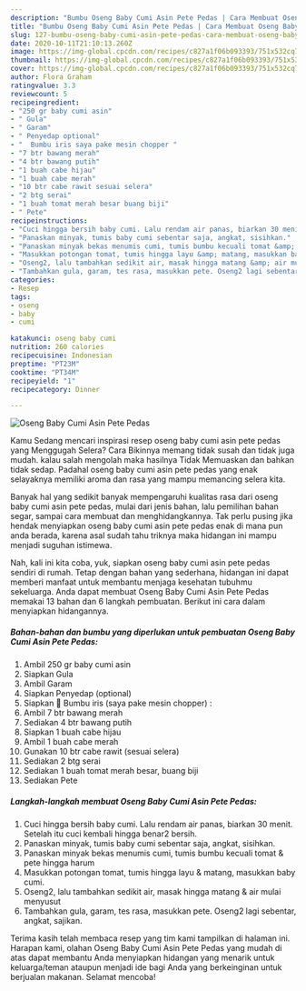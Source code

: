 ```yaml
---
description: "Bumbu Oseng Baby Cumi Asin Pete Pedas | Cara Membuat Oseng Baby Cumi Asin Pete Pedas Yang Bisa Manjain Lidah"
title: "Bumbu Oseng Baby Cumi Asin Pete Pedas | Cara Membuat Oseng Baby Cumi Asin Pete Pedas Yang Bisa Manjain Lidah"
slug: 127-bumbu-oseng-baby-cumi-asin-pete-pedas-cara-membuat-oseng-baby-cumi-asin-pete-pedas-yang-bisa-manjain-lidah
date: 2020-10-11T21:10:13.260Z
image: https://img-global.cpcdn.com/recipes/c827a1f06b093393/751x532cq70/oseng-baby-cumi-asin-pete-pedas-foto-resep-utama.jpg
thumbnail: https://img-global.cpcdn.com/recipes/c827a1f06b093393/751x532cq70/oseng-baby-cumi-asin-pete-pedas-foto-resep-utama.jpg
cover: https://img-global.cpcdn.com/recipes/c827a1f06b093393/751x532cq70/oseng-baby-cumi-asin-pete-pedas-foto-resep-utama.jpg
author: Flora Graham
ratingvalue: 3.3
reviewcount: 5
recipeingredient:
- "250 gr baby cumi asin"
- " Gula"
- " Garam"
- " Penyedap optional"
- "  Bumbu iris saya pake mesin chopper "
- "7 btr bawang merah"
- "4 btr bawang putih"
- "1 buah cabe hijau"
- "1 buah cabe merah"
- "10 btr cabe rawit sesuai selera"
- "2 btg serai"
- "1 buah tomat merah besar buang biji"
- " Pete"
recipeinstructions:
- "Cuci hingga bersih baby cumi. Lalu rendam air panas, biarkan 30 menit. Setelah itu cuci kembali hingga benar2 bersih."
- "Panaskan minyak, tumis baby cumi sebentar saja, angkat, sisihkan."
- "Panaskan minyak bekas menumis cumi, tumis bumbu kecuali tomat &amp; pete hingga harum"
- "Masukkan potongan tomat, tumis hingga layu &amp; matang, masukkan baby cumi."
- "Oseng2, lalu tambahkan sedikit air, masak hingga matang &amp; air mulai menyusut"
- "Tambahkan gula, garam, tes rasa, masukkan pete. Oseng2 lagi sebentar, angkat, sajikan."
categories:
- Resep
tags:
- oseng
- baby
- cumi

katakunci: oseng baby cumi 
nutrition: 260 calories
recipecuisine: Indonesian
preptime: "PT23M"
cooktime: "PT34M"
recipeyield: "1"
recipecategory: Dinner

---
```



![Oseng Baby Cumi Asin Pete Pedas](https://img-global.cpcdn.com/recipes/c827a1f06b093393/751x532cq70/oseng-baby-cumi-asin-pete-pedas-foto-resep-utama.jpg)

Kamu Sedang mencari inspirasi resep oseng baby cumi asin pete pedas yang Menggugah Selera? Cara Bikinnya memang tidak susah dan tidak juga mudah. kalau salah mengolah maka hasilnya Tidak Memuaskan dan bahkan tidak sedap. Padahal oseng baby cumi asin pete pedas yang enak selayaknya memiliki aroma dan rasa yang mampu memancing selera kita.

Banyak hal yang sedikit banyak mempengaruhi kualitas rasa dari oseng baby cumi asin pete pedas, mulai dari jenis bahan, lalu pemilihan bahan segar, sampai cara membuat dan menghidangkannya. Tak perlu pusing jika hendak menyiapkan oseng baby cumi asin pete pedas enak di mana pun anda berada, karena asal sudah tahu triknya maka hidangan ini mampu menjadi suguhan istimewa.




Nah, kali ini kita coba, yuk, siapkan oseng baby cumi asin pete pedas sendiri di rumah. Tetap dengan bahan yang sederhana, hidangan ini dapat memberi manfaat untuk membantu menjaga kesehatan tubuhmu sekeluarga. Anda dapat membuat Oseng Baby Cumi Asin Pete Pedas memakai 13 bahan dan 6 langkah pembuatan. Berikut ini cara dalam menyiapkan hidangannya.

<!--inarticleads1-->

##### Bahan-bahan dan bumbu yang diperlukan untuk pembuatan Oseng Baby Cumi Asin Pete Pedas:

1. Ambil 250 gr baby cumi asin
1. Siapkan  Gula
1. Ambil  Garam
1. Siapkan  Penyedap (optional)
1. Siapkan  🌸 Bumbu iris (saya pake mesin chopper) :
1. Ambil 7 btr bawang merah
1. Sediakan 4 btr bawang putih
1. Siapkan 1 buah cabe hijau
1. Ambil 1 buah cabe merah
1. Gunakan 10 btr cabe rawit (sesuai selera)
1. Sediakan 2 btg serai
1. Sediakan 1 buah tomat merah besar, buang biji
1. Sediakan  Pete




<!--inarticleads2-->

##### Langkah-langkah membuat Oseng Baby Cumi Asin Pete Pedas:

1. Cuci hingga bersih baby cumi. Lalu rendam air panas, biarkan 30 menit. Setelah itu cuci kembali hingga benar2 bersih.
1. Panaskan minyak, tumis baby cumi sebentar saja, angkat, sisihkan.
1. Panaskan minyak bekas menumis cumi, tumis bumbu kecuali tomat &amp; pete hingga harum
1. Masukkan potongan tomat, tumis hingga layu &amp; matang, masukkan baby cumi.
1. Oseng2, lalu tambahkan sedikit air, masak hingga matang &amp; air mulai menyusut
1. Tambahkan gula, garam, tes rasa, masukkan pete. Oseng2 lagi sebentar, angkat, sajikan.




Terima kasih telah membaca resep yang tim kami tampilkan di halaman ini. Harapan kami, olahan Oseng Baby Cumi Asin Pete Pedas yang mudah di atas dapat membantu Anda menyiapkan hidangan yang menarik untuk keluarga/teman ataupun menjadi ide bagi Anda yang berkeinginan untuk berjualan makanan. Selamat mencoba!
